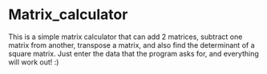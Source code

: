 # Matrix_calculator

This is a simple matrix calculator that can add 2 matrices, subtract one matrix from another, transpose a matrix, and also find the determinant of a square matrix. Just enter the data that the program asks for, and everything will work out! :)
